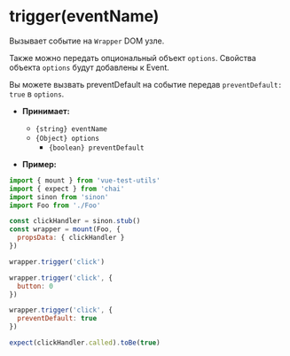 # trigger(eventName)

Вызывает событие на `Wrapper` DOM узле.

Также можно передать опциональный объект `options`. Свойства объекта `options` будут добавлены к Event.

Вы можете вызвать preventDefault на событие передав `preventDefault: true` в `options`.

- **Принимает:**
  - `{string} eventName`
  - `{Object} options`
    - `{boolean} preventDefault`

- **Пример:**

```js
import { mount } from 'vue-test-utils'
import { expect } from 'chai'
import sinon from 'sinon'
import Foo from './Foo'

const clickHandler = sinon.stub()
const wrapper = mount(Foo, {
  propsData: { clickHandler }
})

wrapper.trigger('click')

wrapper.trigger('click', {
  button: 0
})

wrapper.trigger('click', {
  preventDefault: true
})

expect(clickHandler.called).toBe(true)
```

